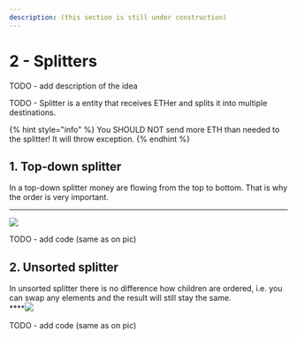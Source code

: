 ```yaml
---
description: (this section is still under construction)
---
```


# 2 - Splitters

TODO - add description of the idea   
  
TODO - Splitter is a entity that receives ETHer and splits it into multiple destinations.

{% hint style="info" %}
You SHOULD NOT send more ETH than needed to the splitter! It will throw exception.
{% endhint %}



## 1. **Top-down splitter**

In a top-down splitter money are flowing from the top to bottom. That is why the order is very important.  
****

![](https://lh3.googleusercontent.com/hQoFzWjyGofSjlBVOBXE6rI6-ak8yZEVJ9JFGyU9oIVPDUl8XENlD3qzjCmG4l0Pu-UJisEiPoBvbxgk2d2EiblKbVZrEgOJFNUWwiD5c0_kO4b-k8KIWiGn024eqt7TJZFKx3qn)

TODO - add code \(same as on pic\)

## **2. Unsorted splitter**

In unsorted splitter there is no difference how children are ordered, i.e. you can swap any elements and the result will still stay the same.  
****![](https://lh5.googleusercontent.com/QeenERRhJwgH-zDVtHUZiOLhL0R9qa4jd4xtu8USx9LmGI7-O0w86rxPaX2Igphnm0VbX1FsKhtkBzud1odoKqgD4pGb8nDO2bEfUj-Kh1EpgtsGVe7xuKa-6CDeuMzn6ryGyx5u)



TODO - add code \(same as on pic\)

